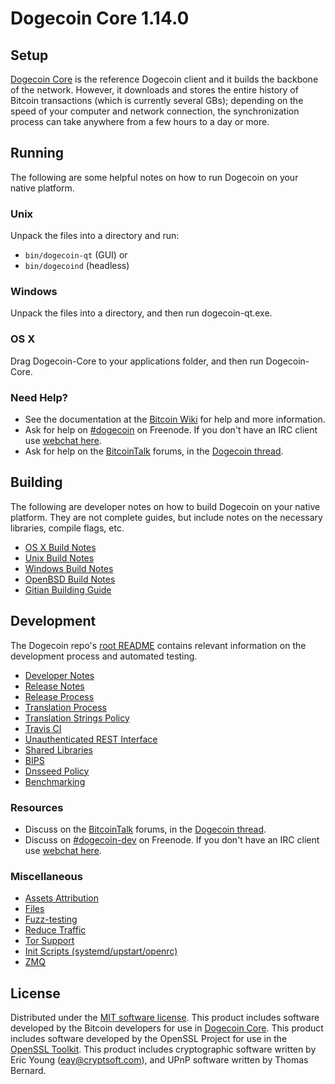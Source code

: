 Dogecoin Core 1.14.0
====================

Setup
---------------------
[Dogecoin Core](http://dogecoin.com/) is the reference Dogecoin client and it builds the backbone of the network. However, it downloads and stores the entire history of Bitcoin transactions (which is currently several GBs); depending on the speed of your computer and network connection, the synchronization process can take anywhere from a few hours to a day or more.

Running
---------------------
The following are some helpful notes on how to run Dogecoin on your native platform.

### Unix

Unpack the files into a directory and run:

- `bin/dogecoin-qt` (GUI) or
- `bin/dogecoind` (headless)

### Windows

Unpack the files into a directory, and then run dogecoin-qt.exe.

### OS X

Drag Dogecoin-Core to your applications folder, and then run Dogecoin-Core.

### Need Help?

* See the documentation at the [Bitcoin Wiki](https://en.bitcoin.it/wiki/Main_Page)
for help and more information.
* Ask for help on [#dogecoin](http://webchat.freenode.net?channels=dogecoin) on Freenode. If you don't have an IRC client use [webchat here](http://webchat.freenode.net?channels=dogecoin).
* Ask for help on the [BitcoinTalk](https://bitcointalk.org/) forums, in the [Dogecoin thread](https://bitcointalk.org/index.php?topic=361813.0).

Building
---------------------
The following are developer notes on how to build Dogecoin on your native platform. They are not complete guides, but include notes on the necessary libraries, compile flags, etc.

- [OS X Build Notes](build-osx.md)
- [Unix Build Notes](build-unix.md)
- [Windows Build Notes](build-windows.md)
- [OpenBSD Build Notes](build-openbsd.md)
- [Gitian Building Guide](gitian-building.md)

Development
---------------------
The Dogecoin repo's [root README](/README.md) contains relevant information on the development process and automated testing.

- [Developer Notes](developer-notes.md)
- [Release Notes](release-notes.md)
- [Release Process](release-process.md)
- [Translation Process](translation_process.md)
- [Translation Strings Policy](translation_strings_policy.md)
- [Travis CI](travis-ci.md)
- [Unauthenticated REST Interface](REST-interface.md)
- [Shared Libraries](shared-libraries.md)
- [BIPS](bips.md)
- [Dnsseed Policy](dnsseed-policy.md)
- [Benchmarking](benchmarking.md)

### Resources
* Discuss on the [BitcoinTalk](https://bitcointalk.org/) forums, in the [Dogecoin thread](https://bitcointalk.org/index.php?topic=361813.0).
* Discuss on [#dogecoin-dev](http://webchat.freenode.net/?channels=dogecoin-dev) on Freenode. If you don't have an IRC client use [webchat here](http://webchat.freenode.net/?channels=dogecoin-dev).

### Miscellaneous
- [Assets Attribution](assets-attribution.md)
- [Files](files.md)
- [Fuzz-testing](fuzzing.md)
- [Reduce Traffic](reduce-traffic.md)
- [Tor Support](tor.md)
- [Init Scripts (systemd/upstart/openrc)](init.md)
- [ZMQ](zmq.md)

License
---------------------
Distributed under the [MIT software license](/COPYING).
This product includes software developed by the Bitcoin developers for use in [Dogecoin Core](https://www.bitcoin.org/). 
This product includes software developed by the OpenSSL Project for use in the [OpenSSL Toolkit](https://www.openssl.org/). This product includes
cryptographic software written by Eric Young ([eay@cryptsoft.com](mailto:eay@cryptsoft.com)), and UPnP software written by Thomas Bernard.
